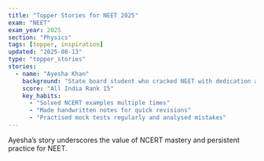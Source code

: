 ```yaml
---
title: "Topper Stories for NEET 2025"
exam: "NEET"
exam_year: 2025
section: "Physics"
tags: [topper, inspiration]
updated: "2025-08-13"
type: "topper_stories"
stories:
  - name: "Ayesha Khan"
    background: "State board student who cracked NEET with dedication and self-study"
    score: "All India Rank 15"
    key_habits:
      - "Solved NCERT examples multiple times"
      - "Made handwritten notes for quick revisions"
      - "Practised mock tests regularly and analysed mistakes"
---
```


Ayesha’s story underscores the value of NCERT mastery and persistent practice for NEET.
